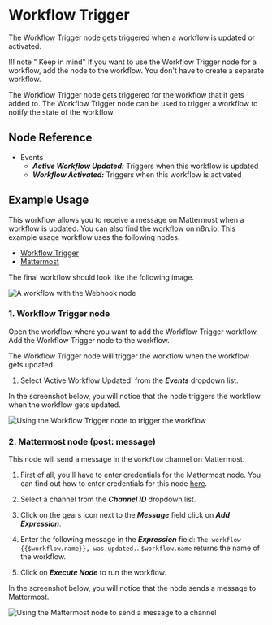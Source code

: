 # Workflow Trigger

The Workflow Trigger node gets triggered when a workflow is updated or activated.

!!! note " Keep in mind"
    If you want to use the Workflow Trigger node for a workflow, add the node to the workflow. You don't have to create a separate workflow.


The Workflow Trigger node gets triggered for the workflow that it gets added to. The Workflow Trigger node can be used to trigger a workflow to notify the state of the workflow.

## Node Reference

- Events
    - ***Active Workflow Updated:*** Triggers when this workflow is updated
    - ***Workflow Activated:*** Triggers when this workflow is activated

## Example Usage

This workflow allows you to receive a message on Mattermost when a workflow is updated. You can also find the [workflow](https://n8n.io/workflows/1059) on n8n.io. This example usage workflow uses the following nodes.
- [Workflow Trigger]()
- [Mattermost](/integrations/nodes/n8n-nodes-base.mattermost/)

The final workflow should look like the following image.

![A workflow with the Webhook node](/_images/integrations/core-nodes/workflowtrigger/workflow.png)

### 1. Workflow Trigger node

Open the workflow where you want to add the Workflow Trigger workflow. Add the Workflow Trigger node to the workflow.

The Workflow Trigger node will trigger the workflow when the workflow gets updated.

1. Select 'Active Workflow Updated' from the ***Events*** dropdown list.

In the screenshot below, you will notice that the node triggers the workflow when the workflow gets updated.

![Using the Workflow Trigger node to trigger the workflow](/_images/integrations/core-nodes/workflowtrigger/workflowtrigger_node.png)

### 2. Mattermost node (post: message)

This node will send a message in the `workflow` channel on Mattermost.

1. First of all, you'll have to enter credentials for the Mattermost node. You can find out how to enter credentials for this node [here](/integrations/credentials/mattermost/).
2. Select a channel from the ***Channel ID*** dropdown list.
3. Click on the gears icon next to the ***Message*** field click on ***Add Expression***.

4. Enter the following message in the ***Expression*** field: `The workflow {{$workflow.name}}, was updated.`. `$workflow.name` returns the name of the workflow.
5. Click on ***Execute Node*** to run the workflow.

In the screenshot below, you will notice that the node sends a message to Mattermost.

![Using the Mattermost node to send a message to a channel](/_images/integrations/core-nodes/workflowtrigger/mattermost_node.png)
